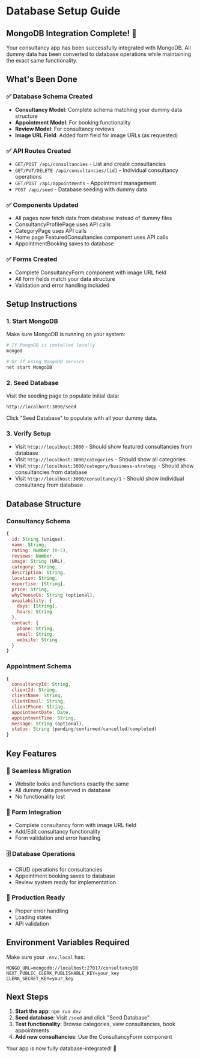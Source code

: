 # Database Setup Guide

## MongoDB Integration Complete! 🎉

Your consultancy app has been successfully integrated with MongoDB. All dummy data has been converted to database operations while maintaining the exact same functionality.

## What's Been Done

### ✅ Database Schema Created
- **Consultancy Model**: Complete schema matching your dummy data structure
- **Appointment Model**: For booking functionality
- **Review Model**: For consultancy reviews
- **Image URL Field**: Added form field for image URLs (as requested)

### ✅ API Routes Created
- `GET/POST /api/consultancies` - List and create consultancies
- `GET/PUT/DELETE /api/consultancies/[id]` - Individual consultancy operations
- `GET/POST /api/appointments` - Appointment management
- `POST /api/seed` - Database seeding with dummy data

### ✅ Components Updated
- All pages now fetch data from database instead of dummy files
- ConsultancyProfilePage uses API calls
- CategoryPage uses API calls
- Home page FeaturedConsultancies component uses API calls
- AppointmentBooking saves to database

### ✅ Forms Created
- Complete ConsultancyForm component with image URL field
- All form fields match your data structure
- Validation and error handling included

## Setup Instructions

### 1. Start MongoDB
Make sure MongoDB is running on your system:
```bash
# If MongoDB is installed locally
mongod

# Or if using MongoDB service
net start MongoDB
```

### 2. Seed Database
Visit the seeding page to populate initial data:
```
http://localhost:3000/seed
```
Click "Seed Database" to populate with all your dummy data.

### 3. Verify Setup
- Visit `http://localhost:3000` - Should show featured consultancies from database
- Visit `http://localhost:3000/categories` - Should show all categories
- Visit `http://localhost:3000/category/business-strategy` - Should show consultancies from database
- Visit `http://localhost:3000/consultancy/1` - Should show individual consultancy from database

## Database Structure

### Consultancy Schema
```javascript
{
  id: String (unique),
  name: String,
  rating: Number (0-5),
  reviews: Number,
  image: String (URL),
  category: String,
  description: String,
  location: String,
  expertise: [String],
  price: String,
  whyChooseUs: String (optional),
  availability: {
    days: [String],
    hours: String
  },
  contact: {
    phone: String,
    email: String,
    website: String
  }
}
```

### Appointment Schema
```javascript
{
  consultancyId: String,
  clientId: String,
  clientName: String,
  clientEmail: String,
  clientPhone: String,
  appointmentDate: Date,
  appointmentTime: String,
  message: String (optional),
  status: String (pending/confirmed/cancelled/completed)
}
```

## Key Features

### 🔄 Seamless Migration
- Website looks and functions exactly the same
- All dummy data preserved in database
- No functionality lost

### 📝 Form Integration
- Complete consultancy form with image URL field
- Add/Edit consultancy functionality
- Form validation and error handling

### 🗄️ Database Operations
- CRUD operations for consultancies
- Appointment booking saves to database
- Review system ready for implementation

### 🚀 Production Ready
- Proper error handling
- Loading states
- API validation

## Environment Variables Required

Make sure your `.env.local` has:
```
MONGO_URL=mongodb://localhost:27017/consultancyDB
NEXT_PUBLIC_CLERK_PUBLISHABLE_KEY=your_key
CLERK_SECRET_KEY=your_key
```

## Next Steps

1. **Start the app**: `npm run dev`
2. **Seed database**: Visit `/seed` and click "Seed Database"
3. **Test functionality**: Browse categories, view consultancies, book appointments
4. **Add new consultancies**: Use the ConsultancyForm component

Your app is now fully database-integrated! 🎉
